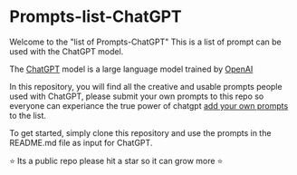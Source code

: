 # Prompts-list-ChatGPT
Welcome to the "list of Prompts-ChatGPT" This is a list of prompt can be used with the ChatGPT model.

The [ChatGPT](https://chat.openai.com/chat) model is a large language model trained by [OpenAI](https://openai.com)

In this repository, you will find all the creative and usable prompts people used with ChatGPT, please submit your own prompts to this repo
so everyone can experiance the true power of chatgpt [add your own prompts](https://github.com/f/Prompts-list-ChatGPT/edit/main/README.md) to the list.

To get started, simply clone this repository and use the prompts in the README.md file as input for ChatGPT. 

:star: Its a public repo please hit a star so it can grow more :star:
